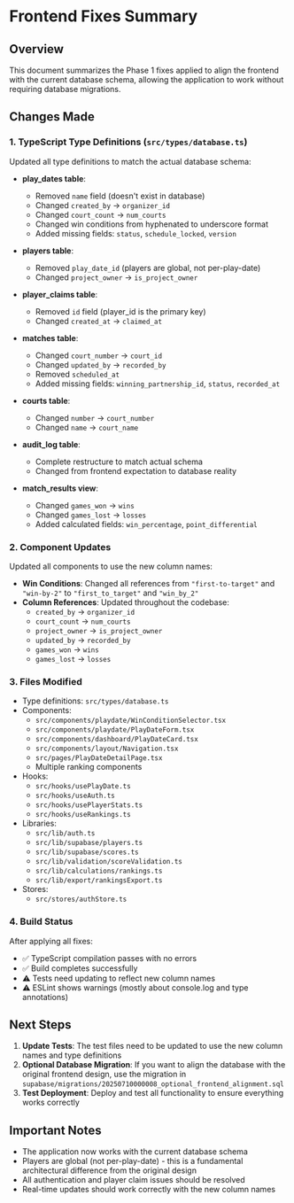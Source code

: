 # Frontend Fixes Summary

## Overview
This document summarizes the Phase 1 fixes applied to align the frontend with the current database schema, allowing the application to work without requiring database migrations.

## Changes Made

### 1. TypeScript Type Definitions (`src/types/database.ts`)

Updated all type definitions to match the actual database schema:

- **play_dates table**:
  - Removed `name` field (doesn't exist in database)
  - Changed `created_by` → `organizer_id`
  - Changed `court_count` → `num_courts`
  - Changed win conditions from hyphenated to underscore format
  - Added missing fields: `status`, `schedule_locked`, `version`

- **players table**:
  - Removed `play_date_id` (players are global, not per-play-date)
  - Changed `project_owner` → `is_project_owner`

- **player_claims table**:
  - Removed `id` field (player_id is the primary key)
  - Changed `created_at` → `claimed_at`

- **matches table**:
  - Changed `court_number` → `court_id`
  - Changed `updated_by` → `recorded_by`
  - Removed `scheduled_at`
  - Added missing fields: `winning_partnership_id`, `status`, `recorded_at`

- **courts table**:
  - Changed `number` → `court_number`
  - Changed `name` → `court_name`

- **audit_log table**:
  - Complete restructure to match actual schema
  - Changed from frontend expectation to database reality

- **match_results view**:
  - Changed `games_won` → `wins`
  - Changed `games_lost` → `losses`
  - Added calculated fields: `win_percentage`, `point_differential`

### 2. Component Updates

Updated all components to use the new column names:

- **Win Conditions**: Changed all references from `"first-to-target"` and `"win-by-2"` to `"first_to_target"` and `"win_by_2"`
- **Column References**: Updated throughout the codebase:
  - `created_by` → `organizer_id`
  - `court_count` → `num_courts`
  - `project_owner` → `is_project_owner`
  - `updated_by` → `recorded_by`
  - `games_won` → `wins`
  - `games_lost` → `losses`

### 3. Files Modified

- Type definitions: `src/types/database.ts`
- Components:
  - `src/components/playdate/WinConditionSelector.tsx`
  - `src/components/playdate/PlayDateForm.tsx`
  - `src/components/dashboard/PlayDateCard.tsx`
  - `src/components/layout/Navigation.tsx`
  - `src/pages/PlayDateDetailPage.tsx`
  - Multiple ranking components
- Hooks:
  - `src/hooks/usePlayDate.ts`
  - `src/hooks/useAuth.ts`
  - `src/hooks/usePlayerStats.ts`
  - `src/hooks/useRankings.ts`
- Libraries:
  - `src/lib/auth.ts`
  - `src/lib/supabase/players.ts`
  - `src/lib/supabase/scores.ts`
  - `src/lib/validation/scoreValidation.ts`
  - `src/lib/calculations/rankings.ts`
  - `src/lib/export/rankingsExport.ts`
- Stores:
  - `src/stores/authStore.ts`

### 4. Build Status

After applying all fixes:
- ✅ TypeScript compilation passes with no errors
- ✅ Build completes successfully
- ⚠️ Tests need updating to reflect new column names
- ⚠️ ESLint shows warnings (mostly about console.log and type annotations)

## Next Steps

1. **Update Tests**: The test files need to be updated to use the new column names and type definitions
2. **Optional Database Migration**: If you want to align the database with the original frontend design, use the migration in `supabase/migrations/20250710000008_optional_frontend_alignment.sql`
3. **Test Deployment**: Deploy and test all functionality to ensure everything works correctly

## Important Notes

- The application now works with the current database schema
- Players are global (not per-play-date) - this is a fundamental architectural difference from the original design
- All authentication and player claim issues should be resolved
- Real-time updates should work correctly with the new column names